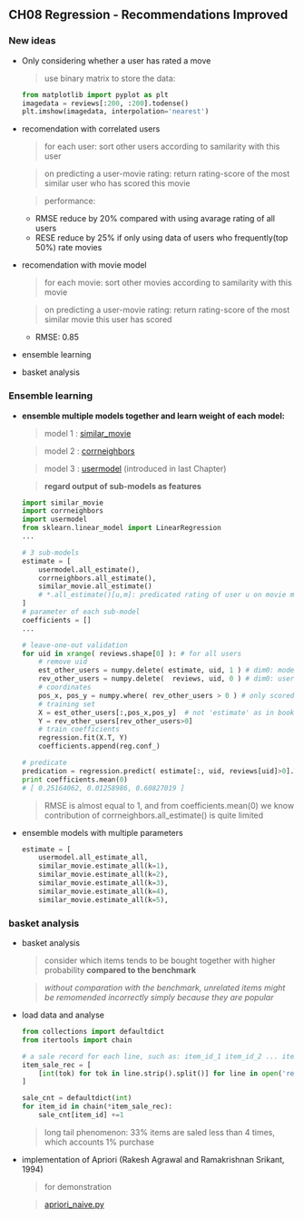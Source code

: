 ## CH08 Regression - Recommendations Improved

### New ideas

* Only considering whether a user has rated a move
	
	> use binary matrix to store the data:
	
	~~~python
	from matplotlib import pyplot as plt
	imagedata = reviews[:200, :200].todense()
	plt.imshow(imagedata, interpolation='nearest')
	~~~

* recomendation with correlated users

	> for each user: sort other users according to samilarity with this user

	> on predicting a user-movie rating: return rating-score of the most similar user who has scored this movie

	> performance: 
	* RMSE reduce by 20% compared with using avarage rating of all users
	* RESE reduce by 25% if only using data of users who frequently(top 50%) rate movies

* recomendation with movie model

	> for each movie: sort other movies according to samilarity with this movie

	> on predicting a user-movie rating: return rating-score of the most similar movie this user has scored

	* RMSE: 0.85

* ensemble learning

* basket analysis

### **Ensemble learning**

* **ensemble multiple models together and learn weight of each model:**

	> model 1 : [similar_movie](./similar_movie.py)
	
	> model 2 : [corrneighbors](./corrneighbors.py)
	
	> model 3 : [usermodel](./user_model.py)  (introduced in last Chapter)
	
	> **regard output of sub-models as features**
	
	~~~python
	import similar_movie
	import corrneighbors
	import usermodel
	from sklearn.linear_model import LinearRegression
	...
	
	# 3 sub-models
	estimate = [
		usermodel.all_estimate(),     
		corrneighbors.all_estimate(),
		similar_movie.all_estimate()
		# *.all_estimate()[u,m]: predicated rating of user u on movie m
	] 
	# parameter of each sub-model
	coefficients = []
	...
	
	# leave-one-out validation
	for uid in xrange( reviews.shape[0] ): # for all users
		# remove uid
		est_other_users = numpy.delete( estimate, uid, 1 ) # dim0: model, dim 1:user, dim2: movie)
		rev_other_users = numpy.delete(  reviews, uid, 0 ) # dim0: user; dim1: movie
		# coordinates
		pos_x, pos_y = numpy.where( rev_other_users > 0 ) # only scored [u,m]
		# training set
		X = est_other_users[:,pos_x,pos_y]  # not 'estimate' as in book?
		Y = rev_other_users[rev_other_users>0]
		# train coefficients
		regression.fit(X.T, Y)
		coefficients.append(reg.conf_)
	
	# predicate
	predication = regression.predict( estimate[:, uid, reviews[uid]>0].T )
	print coefficients.mean(0)
	# [ 0.25164062, 0.01258986, 0.60827019 ]
	~~~
	
	> RMSE is almost equal to 1, and from coefficients.mean(0) we know contribution of corrneighbors.all_estimate() is quite limited
	
* ensemble models with multiple parameters

	~~~python	
	estimate = [
		usermodel.all_estimate_all,
		similar_movie.estimate_all(k=1),
		similar_movie.estimate_all(k=2),
		similar_movie.estimate_all(k=3),
		similar_movie.estimate_all(k=4),
		similar_movie.estimate_all(k=5),
	~~~
	
### **basket analysis**

* basket analysis
	
	> consider which items tends to be bought together with higher probability **compared to the benchmark**
	
	> *without comparation with the benchmark, unrelated items might be remomended incorrectly simply because they are popular*

* load data and analyse

	~~~python
	from collections import defaultdict
	from itertools import chain
	
	# a sale record for each line, such as: item_id_1 item_id_2 ... item_id_n
	item_sale_rec = [
		[int(tok) for tok in line.strip().split()] for line in open('retail.dat')
	]
	
	sale_cnt = defaultdict(int)
	for item_id in chain(*item_sale_rec):
		sale_cnt[item_id] +=1
	~~~
	
	> long tail phenomenon: 33% items are saled less than 4 times, which accounts 1% purchase

* implementation of Apriori (Rakesh Agrawal and Ramakrishnan Srikant, 1994)

	> for demonstration
	
	> [apriori_naive.py](./apriori_naive.py)
	
	
	

	





	
	
	
	